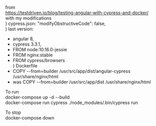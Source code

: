 from  
https://testdriven.io/blog/testing-angular-with-cypress-and-docker/  
with my modifications  
) cypress.json: "modifyObstructiveCode": false,  
) last version:  
   * angular 8,  
   * cypress 3.3.1,  
   * FROM node:10.16.0-jessie  
   * FROM nginx:stable  
   * FROM cypress/browsers  
) Dockerfile  
   * COPY --from=builder /usr/src/app/dist/angular-cypress /usr/share/nginx/html  
   * was COPY --from=builder /usr/src/app/dist /usr/share/nginx/html  



To run   
docker-compose up -d --build  
docker-compose run cypress ./node_modules/.bin/cypress run  

To stop  
docker-compose down  